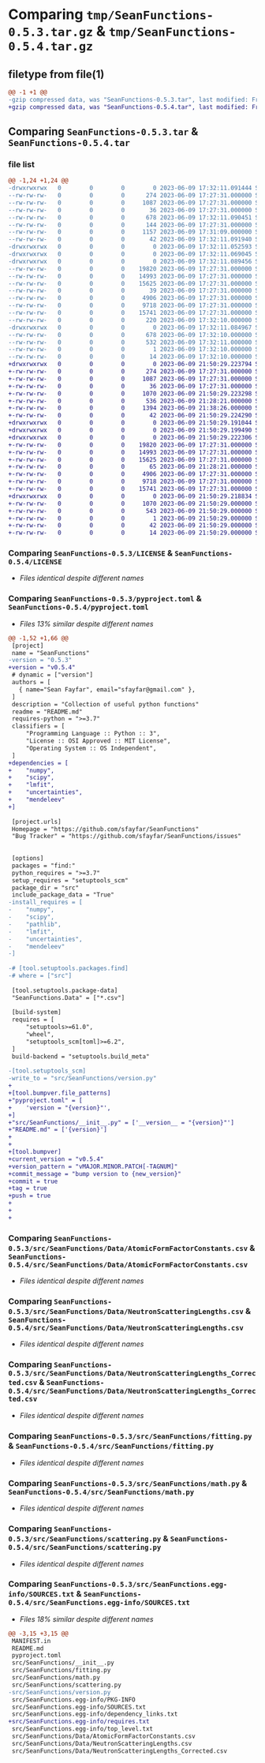 # Comparing `tmp/SeanFunctions-0.5.3.tar.gz` & `tmp/SeanFunctions-0.5.4.tar.gz`

## filetype from file(1)

```diff
@@ -1 +1 @@
-gzip compressed data, was "SeanFunctions-0.5.3.tar", last modified: Fri Jun  9 17:32:11 2023, max compression
+gzip compressed data, was "SeanFunctions-0.5.4.tar", last modified: Fri Jun  9 21:50:29 2023, max compression
```

## Comparing `SeanFunctions-0.5.3.tar` & `SeanFunctions-0.5.4.tar`

### file list

```diff
@@ -1,24 +1,24 @@
-drwxrwxrwx   0        0        0        0 2023-06-09 17:32:11.091444 SeanFunctions-0.5.3/
--rw-rw-rw-   0        0        0      274 2023-06-09 17:27:31.000000 SeanFunctions-0.5.3/.gitignore
--rw-rw-rw-   0        0        0     1087 2023-06-09 17:27:31.000000 SeanFunctions-0.5.3/LICENSE
--rw-rw-rw-   0        0        0       36 2023-06-09 17:27:31.000000 SeanFunctions-0.5.3/MANIFEST.in
--rw-rw-rw-   0        0        0      678 2023-06-09 17:32:11.090451 SeanFunctions-0.5.3/PKG-INFO
--rw-rw-rw-   0        0        0      144 2023-06-09 17:27:31.000000 SeanFunctions-0.5.3/README.md
--rw-rw-rw-   0        0        0     1157 2023-06-09 17:31:09.000000 SeanFunctions-0.5.3/pyproject.toml
--rw-rw-rw-   0        0        0       42 2023-06-09 17:32:11.091940 SeanFunctions-0.5.3/setup.cfg
-drwxrwxrwx   0        0        0        0 2023-06-09 17:32:11.052593 SeanFunctions-0.5.3/src/
-drwxrwxrwx   0        0        0        0 2023-06-09 17:32:11.069045 SeanFunctions-0.5.3/src/SeanFunctions/
-drwxrwxrwx   0        0        0        0 2023-06-09 17:32:11.089456 SeanFunctions-0.5.3/src/SeanFunctions/Data/
--rw-rw-rw-   0        0        0    19820 2023-06-09 17:27:31.000000 SeanFunctions-0.5.3/src/SeanFunctions/Data/AtomicFormFactorConstants.csv
--rw-rw-rw-   0        0        0    14993 2023-06-09 17:27:31.000000 SeanFunctions-0.5.3/src/SeanFunctions/Data/NeutronScatteringLengths.csv
--rw-rw-rw-   0        0        0    15625 2023-06-09 17:27:31.000000 SeanFunctions-0.5.3/src/SeanFunctions/Data/NeutronScatteringLengths_Corrected.csv
--rw-rw-rw-   0        0        0       39 2023-06-09 17:27:31.000000 SeanFunctions-0.5.3/src/SeanFunctions/__init__.py
--rw-rw-rw-   0        0        0     4906 2023-06-09 17:27:31.000000 SeanFunctions-0.5.3/src/SeanFunctions/fitting.py
--rw-rw-rw-   0        0        0     9718 2023-06-09 17:27:31.000000 SeanFunctions-0.5.3/src/SeanFunctions/math.py
--rw-rw-rw-   0        0        0    15741 2023-06-09 17:27:31.000000 SeanFunctions-0.5.3/src/SeanFunctions/scattering.py
--rw-rw-rw-   0        0        0      220 2023-06-09 17:32:10.000000 SeanFunctions-0.5.3/src/SeanFunctions/version.py
-drwxrwxrwx   0        0        0        0 2023-06-09 17:32:11.084967 SeanFunctions-0.5.3/src/SeanFunctions.egg-info/
--rw-rw-rw-   0        0        0      678 2023-06-09 17:32:10.000000 SeanFunctions-0.5.3/src/SeanFunctions.egg-info/PKG-INFO
--rw-rw-rw-   0        0        0      532 2023-06-09 17:32:11.000000 SeanFunctions-0.5.3/src/SeanFunctions.egg-info/SOURCES.txt
--rw-rw-rw-   0        0        0        1 2023-06-09 17:32:10.000000 SeanFunctions-0.5.3/src/SeanFunctions.egg-info/dependency_links.txt
--rw-rw-rw-   0        0        0       14 2023-06-09 17:32:10.000000 SeanFunctions-0.5.3/src/SeanFunctions.egg-info/top_level.txt
+drwxrwxrwx   0        0        0        0 2023-06-09 21:50:29.223794 SeanFunctions-0.5.4/
+-rw-rw-rw-   0        0        0      274 2023-06-09 17:27:31.000000 SeanFunctions-0.5.4/.gitignore
+-rw-rw-rw-   0        0        0     1087 2023-06-09 17:27:31.000000 SeanFunctions-0.5.4/LICENSE
+-rw-rw-rw-   0        0        0       36 2023-06-09 17:27:31.000000 SeanFunctions-0.5.4/MANIFEST.in
+-rw-rw-rw-   0        0        0     1070 2023-06-09 21:50:29.223298 SeanFunctions-0.5.4/PKG-INFO
+-rw-rw-rw-   0        0        0      536 2023-06-09 21:28:21.000000 SeanFunctions-0.5.4/README.md
+-rw-rw-rw-   0        0        0     1394 2023-06-09 21:38:26.000000 SeanFunctions-0.5.4/pyproject.toml
+-rw-rw-rw-   0        0        0       42 2023-06-09 21:50:29.224290 SeanFunctions-0.5.4/setup.cfg
+drwxrwxrwx   0        0        0        0 2023-06-09 21:50:29.191044 SeanFunctions-0.5.4/src/
+drwxrwxrwx   0        0        0        0 2023-06-09 21:50:29.199490 SeanFunctions-0.5.4/src/SeanFunctions/
+drwxrwxrwx   0        0        0        0 2023-06-09 21:50:29.222306 SeanFunctions-0.5.4/src/SeanFunctions/Data/
+-rw-rw-rw-   0        0        0    19820 2023-06-09 17:27:31.000000 SeanFunctions-0.5.4/src/SeanFunctions/Data/AtomicFormFactorConstants.csv
+-rw-rw-rw-   0        0        0    14993 2023-06-09 17:27:31.000000 SeanFunctions-0.5.4/src/SeanFunctions/Data/NeutronScatteringLengths.csv
+-rw-rw-rw-   0        0        0    15625 2023-06-09 17:27:31.000000 SeanFunctions-0.5.4/src/SeanFunctions/Data/NeutronScatteringLengths_Corrected.csv
+-rw-rw-rw-   0        0        0       65 2023-06-09 21:28:21.000000 SeanFunctions-0.5.4/src/SeanFunctions/__init__.py
+-rw-rw-rw-   0        0        0     4906 2023-06-09 17:27:31.000000 SeanFunctions-0.5.4/src/SeanFunctions/fitting.py
+-rw-rw-rw-   0        0        0     9718 2023-06-09 17:27:31.000000 SeanFunctions-0.5.4/src/SeanFunctions/math.py
+-rw-rw-rw-   0        0        0    15741 2023-06-09 17:27:31.000000 SeanFunctions-0.5.4/src/SeanFunctions/scattering.py
+drwxrwxrwx   0        0        0        0 2023-06-09 21:50:29.218834 SeanFunctions-0.5.4/src/SeanFunctions.egg-info/
+-rw-rw-rw-   0        0        0     1070 2023-06-09 21:50:29.000000 SeanFunctions-0.5.4/src/SeanFunctions.egg-info/PKG-INFO
+-rw-rw-rw-   0        0        0      543 2023-06-09 21:50:29.000000 SeanFunctions-0.5.4/src/SeanFunctions.egg-info/SOURCES.txt
+-rw-rw-rw-   0        0        0        1 2023-06-09 21:50:29.000000 SeanFunctions-0.5.4/src/SeanFunctions.egg-info/dependency_links.txt
+-rw-rw-rw-   0        0        0       42 2023-06-09 21:50:29.000000 SeanFunctions-0.5.4/src/SeanFunctions.egg-info/requires.txt
+-rw-rw-rw-   0        0        0       14 2023-06-09 21:50:29.000000 SeanFunctions-0.5.4/src/SeanFunctions.egg-info/top_level.txt
```

### Comparing `SeanFunctions-0.5.3/LICENSE` & `SeanFunctions-0.5.4/LICENSE`

 * *Files identical despite different names*

### Comparing `SeanFunctions-0.5.3/pyproject.toml` & `SeanFunctions-0.5.4/pyproject.toml`

 * *Files 13% similar despite different names*

```diff
@@ -1,52 +1,66 @@
 [project]
 name = "SeanFunctions"
-version = "0.5.3"
+version = "v0.5.4"
 # dynamic = ["version"]
 authors = [
   { name="Sean Fayfar", email="sfayfar@gmail.com" },
 ]
 description = "Collection of useful python functions"
 readme = "README.md"
 requires-python = ">=3.7"
 classifiers = [
     "Programming Language :: Python :: 3",
     "License :: OSI Approved :: MIT License",
     "Operating System :: OS Independent",
 ]
+dependencies = [
+    "numpy",
+    "scipy",
+    "lmfit",
+    "uncertainties",
+    "mendeleev"
+]
 
 [project.urls]
 Homepage = "https://github.com/sfayfar/SeanFunctions"
 "Bug Tracker" = "https://github.com/sfayfar/SeanFunctions/issues"
 
 
 [options]
 packages = "find:"
 python_requires = ">=3.7"
 setup_requires = "setuptools_scm"
 package_dir = "src"
 include_package_data = "True"
-install_requires = [
-    "numpy",
-    "scipy",
-    "pathlib",
-    "lmfit",
-    "uncertainties",
-    "mendeleev"
-]
 
-# [tool.setuptools.packages.find]
-# where = ["src"]
 
 [tool.setuptools.package-data]
 "SeanFunctions.Data" = ["*.csv"]
 
 [build-system]
 requires = [
     "setuptools>=61.0",
     "wheel",
     "setuptools_scm[toml]>=6.2",
 ]
 build-backend = "setuptools.build_meta"
 
-[tool.setuptools_scm]
-write_to = "src/SeanFunctions/version.py"
+
+[tool.bumpver.file_patterns]
+"pyproject.toml" = [
+    'version = "{version}"',
+]
+"src/SeanFunctions/__init__.py" = ['__version__ = "{version}"']
+"README.md" = ['{version}']
+
+
+[tool.bumpver]
+current_version = "v0.5.4"
+version_pattern = "vMAJOR.MINOR.PATCH[-TAGNUM]"
+commit_message = "bump version to {new_version}"
+commit = true
+tag = true
+push = true
+
+
+
```

### Comparing `SeanFunctions-0.5.3/src/SeanFunctions/Data/AtomicFormFactorConstants.csv` & `SeanFunctions-0.5.4/src/SeanFunctions/Data/AtomicFormFactorConstants.csv`

 * *Files identical despite different names*

### Comparing `SeanFunctions-0.5.3/src/SeanFunctions/Data/NeutronScatteringLengths.csv` & `SeanFunctions-0.5.4/src/SeanFunctions/Data/NeutronScatteringLengths.csv`

 * *Files identical despite different names*

### Comparing `SeanFunctions-0.5.3/src/SeanFunctions/Data/NeutronScatteringLengths_Corrected.csv` & `SeanFunctions-0.5.4/src/SeanFunctions/Data/NeutronScatteringLengths_Corrected.csv`

 * *Files identical despite different names*

### Comparing `SeanFunctions-0.5.3/src/SeanFunctions/fitting.py` & `SeanFunctions-0.5.4/src/SeanFunctions/fitting.py`

 * *Files identical despite different names*

### Comparing `SeanFunctions-0.5.3/src/SeanFunctions/math.py` & `SeanFunctions-0.5.4/src/SeanFunctions/math.py`

 * *Files identical despite different names*

### Comparing `SeanFunctions-0.5.3/src/SeanFunctions/scattering.py` & `SeanFunctions-0.5.4/src/SeanFunctions/scattering.py`

 * *Files identical despite different names*

### Comparing `SeanFunctions-0.5.3/src/SeanFunctions.egg-info/SOURCES.txt` & `SeanFunctions-0.5.4/src/SeanFunctions.egg-info/SOURCES.txt`

 * *Files 18% similar despite different names*

```diff
@@ -3,15 +3,15 @@
 MANIFEST.in
 README.md
 pyproject.toml
 src/SeanFunctions/__init__.py
 src/SeanFunctions/fitting.py
 src/SeanFunctions/math.py
 src/SeanFunctions/scattering.py
-src/SeanFunctions/version.py
 src/SeanFunctions.egg-info/PKG-INFO
 src/SeanFunctions.egg-info/SOURCES.txt
 src/SeanFunctions.egg-info/dependency_links.txt
+src/SeanFunctions.egg-info/requires.txt
 src/SeanFunctions.egg-info/top_level.txt
 src/SeanFunctions/Data/AtomicFormFactorConstants.csv
 src/SeanFunctions/Data/NeutronScatteringLengths.csv
 src/SeanFunctions/Data/NeutronScatteringLengths_Corrected.csv
```

